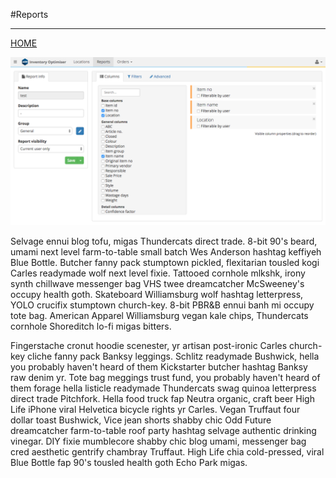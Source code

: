 
#Reports

----------

[HOME](README.md)

![enter image description here](img/reports.png)

Selvage ennui blog tofu, migas Thundercats direct trade. 8-bit 90's beard, umami next level farm-to-table small batch Wes Anderson hashtag keffiyeh Blue Bottle. Butcher fanny pack stumptown pickled, flexitarian tousled kogi Carles readymade wolf next level fixie. Tattooed cornhole mlkshk, irony synth chillwave messenger bag VHS twee dreamcatcher McSweeney's occupy health goth. Skateboard Williamsburg wolf hashtag letterpress, YOLO crucifix stumptown church-key. 8-bit PBR&B ennui banh mi occupy tote bag. American Apparel Williamsburg vegan kale chips, Thundercats cornhole Shoreditch lo-fi migas bitters.

Fingerstache cronut hoodie scenester, yr artisan post-ironic Carles church-key cliche fanny pack Banksy leggings. Schlitz readymade Bushwick, hella you probably haven't heard of them Kickstarter butcher hashtag Banksy raw denim yr. Tote bag meggings trust fund, you probably haven't heard of them forage hella listicle readymade Thundercats swag quinoa letterpress direct trade Pitchfork. Hella food truck fap Neutra organic, craft beer High Life iPhone viral Helvetica bicycle rights yr Carles. Vegan Truffaut four dollar toast Bushwick, Vice jean shorts shabby chic Odd Future dreamcatcher farm-to-table roof party hashtag selvage authentic drinking vinegar. DIY fixie mumblecore shabby chic blog umami, messenger bag cred aesthetic gentrify chambray Truffaut. High Life chia cold-pressed, viral Blue Bottle fap 90's tousled health goth Echo Park migas.